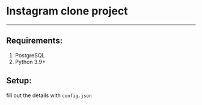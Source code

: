 # Instagram clone project

---

## Requirements:

1. PostgreSQL
2. Python 3.9+

## Setup:

fill out the details with `config.json`
